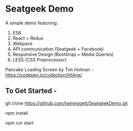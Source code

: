 # Seatgeek Demo

A simple demo featuring: 

1. ES6
2. React + Redux
3. Webpack
4. API communication (Seatgeek + Facebook)
5. Responsive Design (Bootstrap + Media Queries)
6. LESS (CSS Preprocessor)

Pancake Loading Screen by Tim Holman - https://codepen.io/collection/HtAne/

## To Get Started -

git clone https://github.com/twmeggett/SeatgeekDemo.git

npm install

npm run start


